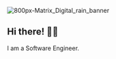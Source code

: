 ![800px-Matrix_Digital_rain_banner](https://user-images.githubusercontent.com/57676305/187027186-771a914d-45ca-4ab5-a2a5-b8813b9840f4.gif)

## Hi there! 👋🏽

I am a Software Engineer.
